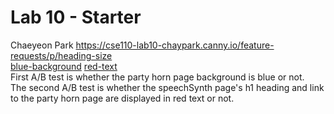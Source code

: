 # Lab 10 - Starter
Chaeyeon Park
https://cse110-lab10-chaypark.canny.io/feature-requests/p/heading-size
<br>
[blue-background](https://chaypark.github.io/Lab10_Starter/)
[red-text](https://chaypark.github.io/Lab10_Starter/speechSynth.html)
<br>
First A/B test is whether the party horn page background is blue or not.<br>
The second A/B test is whether the speechSynth page's h1 heading and link to the party horn page are displayed in red text or not.
